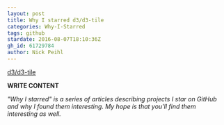 ```yaml
---
layout: post
title: Why I starred d3/d3-tile
categories: Why-I-Starred
tags: github
stardate: 2016-08-07T18:10:36Z
gh_id: 61729784
author: Nick Peihl
---
```


[d3/d3-tile](https://github.com/d3/d3-tile)

**WRITE CONTENT**

*"Why I starred" is a series of articles describing projects I star on GitHub and why I found them interesting. My hope is that you'll find them interesting as well.*

